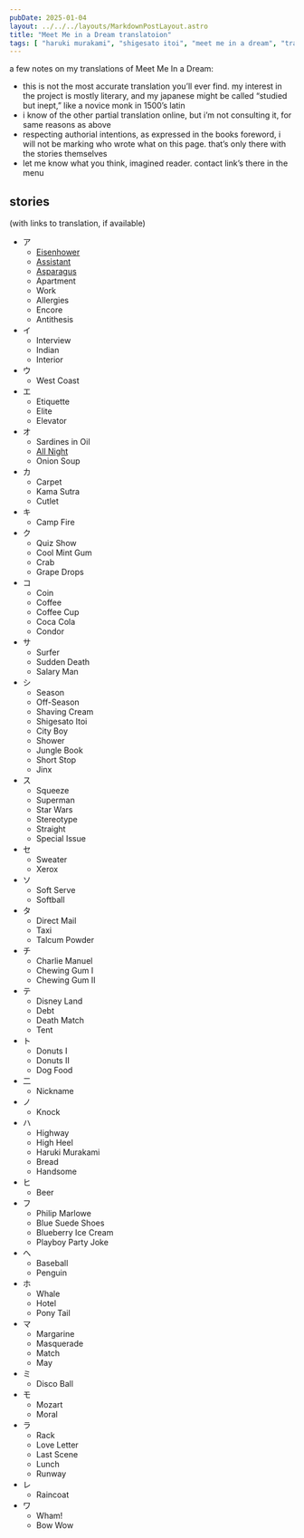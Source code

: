 ```yaml
---
pubDate: 2025-01-04
layout: ../../../layouts/MarkdownPostLayout.astro
title: "Meet Me in a Dream translatoion"
tags: [ "haruki murakami", "shigesato itoi", "meet me in a dream", "translation" ]
---
```


a few notes on my translations of Meet Me In a Dream:
- this is not the most accurate translation you’ll ever find. my interest in the project is mostly literary, and my japanese might be called “studied but inept,” like a novice monk in 1500’s latin
- i know of the other partial translation online, but i’m not consulting it, for same reasons as above
- respecting authorial intentions, as expressed in the books foreword, i will not be marking who wrote what on this page. that’s only there with the stories themselves
- let me know what you think, imagined reader. contact link’s there in the menu

## stories
(with links to translation, if available)
- ア
	- [Eisenhower](/posts/meet-me-in-a-dream/01-eisenhower)
	- [Assistant](/posts/meet-me-in-a-dream/02-assistant)
	- [Asparagus](/posts/meet-me-in-a-dream/03-asparagus)
	- Apartment
	- Work
	- Allergies
	- Encore
	- Antithesis
- イ
	- Interview
	- Indian
	- Interior
- ウ
	- West Coast
- エ
	- Etiquette
	- Elite
	- Elevator
- オ
	- Sardines in Oil
	- [All Night](/posts/meet-me-in-a-dream/17-all-night)
	- Onion Soup
- カ
	- Carpet
	- Kama Sutra
	- Cutlet
- キ
	- Camp Fire
- ク
	- Quiz Show
	- Cool Mint Gum
	- Crab
	- Grape Drops
- コ
	- Coin
	- Coffee
	- Coffee Cup
	- Coca Cola
	- Condor
- サ
	- Surfer
	- Sudden Death
	- Salary Man
- シ
	- Season
	- Off-Season
	- Shaving Cream
	- Shigesato Itoi
	- City Boy
	- Shower
	- Jungle Book
	- Short Stop
	- Jinx
- ス
	- Squeeze
	- Superman
	- Star Wars
	- Stereotype
	- Straight
	- Special Issue
- セ
	- Sweater
	- Xerox
- ソ
	- Soft Serve
	- Softball
- タ
	- Direct Mail
	- Taxi
	- Talcum Powder
- チ
	- Charlie Manuel
	- Chewing Gum I
	- Chewing Gum II
- テ
	- Disney Land
	- Debt
	- Death Match
	- Tent
- ト
	- Donuts I
	- Donuts II
	- Dog Food
- 二
	- Nickname
- ノ
	- Knock
- ハ
	- Highway
	- High Heel
	- Haruki Murakami
	- Bread
	- Handsome
- ヒ
	- Beer
- フ
	- Philip Marlowe
	- Blue Suede Shoes
	- Blueberry Ice Cream
	- Playboy Party Joke
- へ
	- Baseball
	- Penguin
- ホ
	- Whale
	- Hotel
	- Pony Tail
- マ
	- Margarine
	- Masquerade
	- Match
	- May
- ミ
	- Disco Ball
- モ
	- Mozart
	- Moral
- ラ
	- Rack
	- Love Letter
	- Last Scene
	- Lunch
	- Runway
- レ
	- Raincoat
- ワ
	- Wham!
	- Bow Wow
